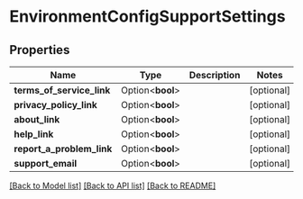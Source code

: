 # EnvironmentConfigSupportSettings

## Properties

Name | Type | Description | Notes
------------ | ------------- | ------------- | -------------
**terms_of_service_link** | Option<**bool**> |  | [optional]
**privacy_policy_link** | Option<**bool**> |  | [optional]
**about_link** | Option<**bool**> |  | [optional]
**help_link** | Option<**bool**> |  | [optional]
**report_a_problem_link** | Option<**bool**> |  | [optional]
**support_email** | Option<**bool**> |  | [optional]

[[Back to Model list]](../README.md#documentation-for-models) [[Back to API list]](../README.md#documentation-for-api-endpoints) [[Back to README]](../README.md)


